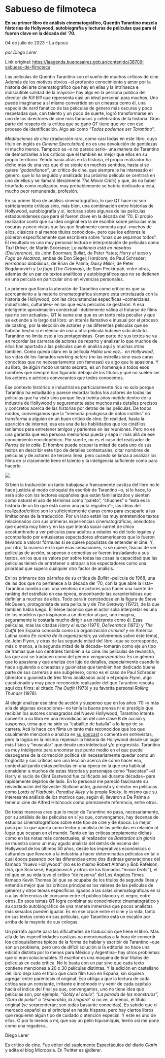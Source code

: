 # Sabueso de filmoteca

**En su primer libro de análisis cinematográfico, Quentin Tarantino mezcla historias de Hollywood, autobiografía y lecturas de películas que para él fueron clave en la década del ‘70.**

04 de julio de 2023 - La época

_por Diego Lerer_

Link original: https://laagenda.buenosaires.gob.ar/contenido/38709-sabueso-de-filmoteca



Las películas de Quentin Tarantino son el sueño de muchos críticos de cine. Además de los motivos obvios –el profundo conocimiento y amor por la historia del arte cinematográfico que hay en ellas y la intrínseca e indiscutible calidad de la mayoría– hay algo en la persona pública del director de *Kill Bill* que representa casi un ideal personal para muchos. Uno puede imaginarse a sí mismo convertido en un cineasta como él, una especie de *nerd* fanático de las películas de género más oscuras y poco respetadas que, con talento y un poco de suerte, logró transformarse en uno de los directores de cine más famosos y celebrados de la historia. Gran parte del respeto de la crítica que se ganó QT tiene que ver con ese proceso de identificación. Algo así como “*Todos podemos ser Tarantino*”.




*Meditaciones de cine* (traducción rara, como casi todas en este libro, cuyo título en inglés es *Cinema Speculation*) no es una devolución de gentilezas ni mucho menos. Tampoco es –o no parece serlo– una manera de Tarantino de demostrarles a los críticos que él también es mejor que ellos en su propio territorio. Yendo hacia atrás en la historia, el propio realizador ha dicho más de una vez que él se siente en muchos sentidos, hasta si se quiere *“godardianos”*, un crítico de cine, que siempre le ha interesado el género, que lo ha seguido y analizado (su próxima película se centrará en uno de ellos y se llamará literalmente *The Movie Critic*) y que, de no haber triunfado como realizador, muy probablemente se habría dedicado a esta, mucho peor remunerada, profesión.




En su primer libro de análisis cinematográfico, lo que QT hace no son estrictamente críticas sino, más bien, una combinación entre historias de Hollywood, autobiografía y sí, lecturas sobre algunas de las películas estadounidenses que para él fueron clave en la década del ‘70. El propio realizador contó que su idea original era la de escribir sobre películas más oscuras y poco vistas que las que finalmente comenta aquí –muchos de ellos, clásicos o al menos títulos conocidos–, pero que los editores le pidieron específicamente que escribiera sobre “unas que sepamos todos”. El resultado es una muy personal lectura e interpretación de películas como *Taxi Driver,* de Martin Scorsese; L*a violencia está en nosotros (Deliverance)*, de John Boorman; B*ullitt*, de Peter Yates; *Harry el sucio* y *Fuga de Alcatraz*, ambas de Don Siegel; H*ardcore*, de Paul Schrader; *Hermanas diabólicas*, de Brian de Palma; *Daisy Miller,* de Peter Bogdanovich y *La fuga* (*The Getaway*), de Sam Peckinpah, entre otras, además de un par de textos analíticos y autobiográficos que no se detienen en una película en particular sino en vivencias personales.




Lo primero que llama la atención de Tarantino como crítico es que su acercamiento a la materia cinematográfica siempre está entrelazada con la historia de Hollywood, con las circunstancias específicas –comerciales, industriales, culturales– en las que esas películas se gestaron. A esa inteligente aproximación contextual –doblemente válida al tratarse de films que no son actuales–, QT le suma una que es un tanto más peculiar y que se extiende a lo largo del libro: un interés llamativo e inusual por el proceso de casting, por la elección de actores y las diferentes películas que se habrían hecho si el elenco de una u otra película hubiese sido distinto. Tarantino no limita esto a los protagonistas. Gran parte de sus textos se va en recordar las carreras de actores de reparto y analizar lo que muchos de ellos han aportado a las películas que él analiza aquí y muchas otras también. Como queda claro en la película *Había una vez… en Hollywood*, las vidas de los llamados *working actors* (no las estrellas sino esas caras conocidas que no necesariamente son famosas) es algo que le apasiona. Y su libro, de algún modo un tanto secreto, es un homenaje a todos esos nombres que siempre han figurado debajo de los títulos y que no suelen ser los actores o actrices convocantes que todos conocemos.




Ese contexto histórico e industrial es particularmente rico no solo porque Tarantino ha estudiado y parece recordar todos los actores de todas las películas que ha visto sino porque lleva treinta años metido dentro de la industria de Hollywood y seguramente sabe muchos más detalles precisos y concretos acerca de las historias por detrás de las películas. De todos modos, convengamos que la “memoria prodigiosa de datos inútiles” no transforma a alguien en un buen crítico de cine. En realidad, hasta la aparición de internet, esa era una de las habilidades que los cinéfilos teníamos para entretener amigos y parientes en las reuniones. Pero no es una garantía que esa persona memoriosa pueda y sepa ir más allá de ese conocimiento enciclopédico. Por suerte, no es el caso del realizador de *Perros de la calle.* El hombre puede ocupar la mitad de cada uno de sus textos en describir este tipo de detalles contextuales, citar nombres de películas y de actores de tercera línea, pero cuando se lanza a analizar los films en sí claramente tiene el talento y la inteligencia suficiente como para hacerlo.




![](https://cdn.feater.me/files/images/1949425/a1b4ccf7-5715-4353-bbf1-8699e434e44f.jpg)




Si bien la traducción un tanto trabajosa y francamente castiza del libro no le hace justicia al modo coloquial de escribir de Tarantino –o, si lo hace, lo será solo con los lectores españoles que están familiarizados y sienten como natural el uso de términos como “paleto”, “chuches” o “esta es la historia de un tío que está como una puta regadera”–, las ideas del realizador/crítico son lo suficientemente claras como para escaparle a las limitaciones de la traducción. Por un lado están los muy entretenidos textos relacionados con sus primeras experiencias cinematográficas, anécdotas que cuenta muy bien y en las que intenta sacar carnet de chico acostumbrado a ver películas para adultos a edades no del todo legales y acompañado por entusiastas espectadores afroamericanos que lo fueron llevando a valorar fórmulas si se quiere populistas de entender el cine. Y, por otro, la manera en la que esas sensaciones, si se quiere, físicas de ver películas de acción, suspenso o comedias se fueron trasladando a sus textos, en los que se valora por sobre todas las cosas la capacidad que las películas tienen de entretener o atrapar a los espectadores como una prioridad que supera cualquier otro factor de análisis.




En los primeros dos párrafos de su crítica de *Bullitt* –película de 1968, una de las dos que no pertenece a la década del ‘70, con la que abre la lista– Tarantino nombra casi una veintena de actores para hacer una suerte de ranking del estrellato en esa época, encontrando las características que definían a muchos de ellos. Todo para ir centrándose en la figura de Steve McQueen, protagonista de esta película y de *The Getaway* (1972), de la que también habla luego. El héroe lacónico que el actor solía interpretar es uno de los modelos que inspiraron a un director al que, uno imagina, seguramente le costaría mucho dirigir a un intérprete como él. Esas películas, más las citadas *Harry el sucio* (1971), *Deliverance* (1972) y *The Outfit* (en España conocida como *La organización criminal* y en América Latina como *En contra de la organización*; ya volveremos sobre este tema), de John Flynn, y otras de las segunda mitad del libro –que se corresponde, más o menos, a la segunda mitad de la década– tomarán como eje un tipo de tramas que son centrales también a su cine: las películas de revancha, las que acá se traducen como del género *venganzamática.* Es un género que lo apasiona y que analiza con lujo de detalles, especialmente cuando lo hace siguiendo a cineastas y guionistas que también han dedicado buena parte de sus carreras a ese subgénero, como es el caso de Paul Schrader (director o guionista de tres films analizados acá) o el propio Flynn, algo cuestionado y muy poco reconocido realizador del que Tarantino rescata aquí dos films: el citado *The Outfit* (1973) y su favorita personal *Rolling Thunder* (1978).




Al elegir analizar ese cine de acción y suspenso que en los años ‘70 –y más allá de algunas excepciones– no tenía la buena prensa ni el prestigio que recibían los autores consagrados del Nuevo Hollywood, Tarantino intenta convertir a su libro en una reivindicación del cine clase B de acción y suspenso, tema que ha sido su “caballito de batalla” a lo largo de su carrera. Acá lo hace con films un tanto más reconocidos que los que usualmente menciona o analiza en [su podcast](https://open.spotify.com/show/1mPDGdCtnT31VJR8Ei6Mnf?si=c6d30e75884848d6) o comenta en entrevistas, pero la lógica es la misma: repensar la historia de Hollywood desde un lugar más físico y “muscular” que desde uno intelectual y/o progresista. Tarantino es muy inteligente para encontrar ese punto medio en el que puede despegarse de la corrección política sin necesariamente quedar como un troglodita y sus críticas son una lección acerca de cómo hacer eso, contextualizando estas películas en una época en la que era habitual considerar a muchos de estas historias y personajes como “fascistas” –el Harry el sucio de Clint Eastwood fue calificado así durante décadas– para rápidamente dejarlos de lado. En lo personal me pareció fascinante su reivindicación del Sylvester Stallone actor, guionista y director en películas como *Lords of Flatbush, Paradise Alley* y la propia *Rocky*, lo mismo que su interesante análisis de los motivos que, según él, llevaron a De Palma a tener al cine de Alfred Hitchcock como permanente referencia, entre otros.




De todas maneras creo que lo mejor de Tarantino no pasa, necesariamente, por su análisis de las películas en sí ya que, convengamos, hay decenas de estudios cinematográficos sobre este tipo de cine y de época. Lo mejor pasa por lo que aporta como lector y analista de las películas en relación al lugar que ocupan en el mundo. Tanto en las críticas propiamente dichas como en las notas más contextuales, el realizador de *Bastardos sin gloria* se muestra como un muy agudo analista del detrás de escena del Hollywood de los últimos 50 años, desde los imperativos económicos o culturales que llevaron a la industria a hacer determinadas películas en tal o cual época pasando por las diferencias entre dos distintas generaciones del llamado “Nuevo Hollywood” (no es lo mismo Robert Altman y Bob Rafelson, dirá, que Scorsese, Bogdanovich y otros de los llamados “*movie brats”*), el rol que en su vida tuvo el crítico “de reserva” del Los Angeles Times llamado Kevin Thomas (el que se ocupaba de los títulos de segunda línea y entendía mejor que los críticos principales los valores de las películas de género) y otros temas específicos ligados a las salas cinematográficas en sí o a las diferencias de consumo entre el público blanco y el negro, entre otros. En esos temas QT logra combinar su conocimiento cinematográfico y su costado autobiográfico de una manera inmersiva que pocos analistas más sesudos pueden igualar. Es en ese cruce entre el cine y la vida, tanto en sus textos como en sus películas, que Tarantino está un escalón por arriba de la mayoría de sus colegas.




Un párrafo aparte para las dificultades de traducción que tiene el libro. Más allá de las especificidades castizas ya mencionadas a la hora de convertir los coloquialismos típicos de la forma de hablar y escribir de Tarantino –que son un problema, pero uno de difícil solución si la editorial no hace una edición distinta por lo menos para México y Argentina– hay otros problemas que sí eran solucionables. El escritor es una máquina de tirar títulos de películas en cada crítica. No le basta con un par sino que cada texto contiene menciones a 20 o 30 películas distintas. Y la edición en castellano del libro deja solo el título que cada film tuvo en España, sin siquiera agregar entre paréntesis el original. Eso obliga a que la lectura de cada crítica sea un constante, irritante e incómodo ir y venir de cada capítulo hacia el índice del final ya que, convengamos, uno no tiene idea qué películas son, por ejemplo, *“Goldy el chulo”, “La parada de los monstruos”, “Duro de pelar” o “Esmeralda, la zíngara*” si no ve, al menos, el título original (se sorprenderán; son todas bastante conocidas). Es sabido que el mercado español es el principal en habla hispana, pero hay ciertos libros que requieren algún tipo de cuidado o atención especial. Y este es uno de ellos. O por lo menos a mí, que soy un pelín tiquismiquis, leerlo así me pone como una regadera...




Diego Lerer




Es crítico de cine. Fue editor del suplemento Espectáculos del diario *Clarín* y edita el blog Micropsia. En Twitter es @dlerer.



